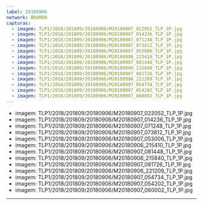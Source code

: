 ```yaml
---
label: 20180906
network: BRAMON
capturas:
  - imagem: TLP1/2018/201809/20180906/M20180907_022052_TLP_1P.jpg
  - imagem: TLP1/2018/201809/20180906/M20180907_014236_TLP_1P.jpg
  - imagem: TLP1/2018/201809/20180906/M20180907_071248_TLP_1P.jpg
  - imagem: TLP1/2018/201809/20180906/M20180907_073812_TLP_1P.jpg
  - imagem: TLP1/2018/201809/20180906/M20180907_053006_TLP_1P.jpg
  - imagem: TLP1/2018/201809/20180906/M20180906_215410_TLP_1P.jpg
  - imagem: TLP1/2018/201809/20180906/M20180907_081448_TLP_1P.jpg
  - imagem: TLP1/2018/201809/20180906/M20180906_215840_TLP_1P.jpg
  - imagem: TLP1/2018/201809/20180906/M20180907_081726_TLP_1P.jpg
  - imagem: TLP1/2018/201809/20180906/M20180906_221209_TLP_1P.jpg
  - imagem: TLP1/2018/201809/20180906/M20180907_054734_TLP_1P.jpg
  - imagem: TLP1/2018/201809/20180906/M20180907_054202_TLP_1P.jpg
  - imagem: TLP1/2018/201809/20180906/M20180907_060002_TLP_1P.jpg
---
```

  - imagem: TLP1/2018/201809/20180906/M20180907_022052_TLP_1P.jpg
  - imagem: TLP1/2018/201809/20180906/M20180907_014236_TLP_1P.jpg
  - imagem: TLP1/2018/201809/20180906/M20180907_071248_TLP_1P.jpg
  - imagem: TLP1/2018/201809/20180906/M20180907_073812_TLP_1P.jpg
  - imagem: TLP1/2018/201809/20180906/M20180907_053006_TLP_1P.jpg
  - imagem: TLP1/2018/201809/20180906/M20180906_215410_TLP_1P.jpg
  - imagem: TLP1/2018/201809/20180906/M20180907_081448_TLP_1P.jpg
  - imagem: TLP1/2018/201809/20180906/M20180906_215840_TLP_1P.jpg
  - imagem: TLP1/2018/201809/20180906/M20180907_081726_TLP_1P.jpg
  - imagem: TLP1/2018/201809/20180906/M20180906_221209_TLP_1P.jpg
  - imagem: TLP1/2018/201809/20180906/M20180907_054734_TLP_1P.jpg
  - imagem: TLP1/2018/201809/20180906/M20180907_054202_TLP_1P.jpg
  - imagem: TLP1/2018/201809/20180906/M20180907_060002_TLP_1P.jpg
---
